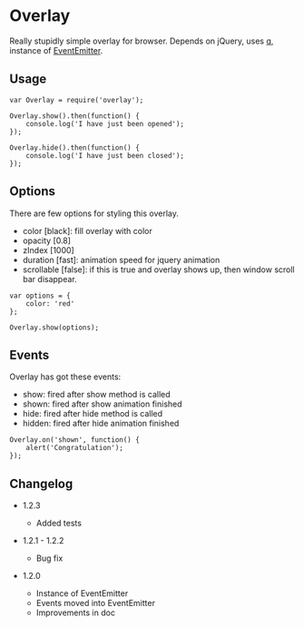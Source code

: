 # Overlay

Really stupidly simple overlay for browser.
Depends on jQuery, uses [q](library), instance of [EventEmitter](http://nodejs.org/api/events.html).

## Usage

```
var Overlay = require('overlay');

Overlay.show().then(function() {
	console.log('I have just been opened');
});

Overlay.hide().then(function() {
	console.log('I have just been closed');
});
```

## Options

There are few options for styling this overlay.

* color [black]: fill overlay with color
* opacity [0.8]
* zIndex [1000]
* duration [fast]: animation speed for jquery animation
* scrollable [false]: if this is true and overlay shows up, then window scroll bar disappear.

```
var options = {
	color: 'red'
};

Overlay.show(options);
```

## Events

Overlay has got these events:

* show: fired after show method is called
* shown: fired after show animation finished
* hide: fired after hide method is called
* hidden: fired after hide animation finished

```
Overlay.on('shown', function() {
	alert('Congratulation');
});
```

## Changelog

* 1.2.3
	+ Added tests

* 1.2.1 - 1.2.2
	+ Bug fix

* 1.2.0
	+ Instance of EventEmitter
	+ Events moved into EventEmitter
	+ Improvements in doc